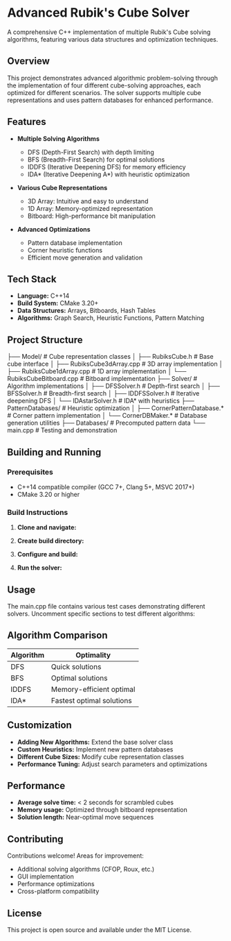 # Advanced Rubik's Cube Solver

A comprehensive C++ implementation of multiple Rubik's Cube solving algorithms, featuring various data structures and optimization techniques.

## Overview

This project demonstrates advanced algorithmic problem-solving through the implementation of four different cube-solving approaches, each optimized for different scenarios. The solver supports multiple cube representations and uses pattern databases for enhanced performance.

##  Features

- **Multiple Solving Algorithms**
  - DFS (Depth-First Search) with depth limiting
  - BFS (Breadth-First Search) for optimal solutions
  - IDDFS (Iterative Deepening DFS) for memory efficiency
  - IDA* (Iterative Deepening A*) with heuristic optimization

- **Various Cube Representations**
  - 3D Array: Intuitive and easy to understand
  - 1D Array: Memory-optimized representation
  - Bitboard: High-performance bit manipulation

- **Advanced Optimizations**
  - Pattern database implementation
  - Corner heuristic functions
  - Efficient move generation and validation

##  Tech Stack

- **Language:** C++14
- **Build System:** CMake 3.20+
- **Data Structures:** Arrays, Bitboards, Hash Tables
- **Algorithms:** Graph Search, Heuristic Functions, Pattern Matching

##  Project Structure

├── Model/ # Cube representation classes
│ ├── RubiksCube.h # Base cube interface
│ ├── RubiksCube3dArray.cpp # 3D array implementation
│ ├── RubiksCube1dArray.cpp # 1D array implementation
│ └── RubiksCubeBitboard.cpp # Bitboard implementation
├── Solver/ # Algorithm implementations
│ ├── DFSSolver.h # Depth-first search
│ ├── BFSSolver.h # Breadth-first search
│ ├── IDDFSSolver.h # Iterative deepening DFS
│ └── IDAstarSolver.h # IDA* with heuristics
├── PatternDatabases/ # Heuristic optimization
│ ├── CornerPatternDatabase.* # Corner pattern implementation
│ └── CornerDBMaker.* # Database generation utilities
├── Databases/ # Precomputed pattern data
└── main.cpp # Testing and demonstration

##  Building and Running

### Prerequisites
- C++14 compatible compiler (GCC 7+, Clang 5+, MSVC 2017+)
- CMake 3.20 or higher

### Build Instructions

1. **Clone and navigate:**

2. **Create build directory:**

3. **Configure and build:**

4. **Run the solver:**

## Usage

The main.cpp file contains various test cases demonstrating different solvers. Uncomment specific sections to test different algorithms:


##  Algorithm Comparison

| Algorithm | Optimality |
|-----------|----------------|
| DFS | Quick solutions |
| BFS | Optimal solutions |
| IDDFS | Memory-efficient optimal |
| IDA* | Fastest optimal solutions |

##  Customization

- **Adding New Algorithms:** Extend the base solver class
- **Custom Heuristics:** Implement new pattern databases
- **Different Cube Sizes:** Modify cube representation classes
- **Performance Tuning:** Adjust search parameters and optimizations

##  Performance

- **Average solve time:** < 2 seconds for scrambled cubes
- **Memory usage:** Optimized through bitboard representation
- **Solution length:** Near-optimal move sequences

##  Contributing

Contributions welcome! Areas for improvement:
- Additional solving algorithms (CFOP, Roux, etc.)
- GUI implementation
- Performance optimizations
- Cross-platform compatibility

##  License

This project is open source and available under the MIT License.
